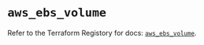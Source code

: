 # `aws_ebs_volume`

Refer to the Terraform Registory for docs: [`aws_ebs_volume`](https://registry.terraform.io/providers/hashicorp/aws/3.76.1/docs/resources/ebs_volume).
